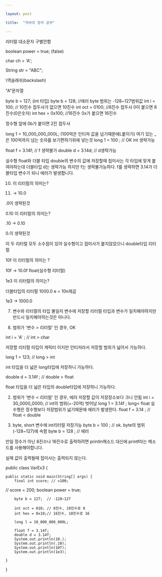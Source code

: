 ```yaml
---

layout: post

title:  "자바의 정석 공부"

---
```


리터럴 대소문자 구별안함

boolean power = true;  (false)

char ch = 'A';

String str = "ABC";

\역슬래쉬(backslash)

"A"문자열

byte b = 127; (int 타입) 
byte b = 128; //에러 byte 범위는 -128~127범위값
int i = 100; // 10진수  접두사가 없으면 10진수
int oct = 0100; //8진수 접두사 0이 붙으면 8진수(0은숫자)
int hex = 0x100; //16진수  0x가 붙으면 16진수

정수형 앞에 0b가 붙이면 2진 접두사

long 1 = 10_000_000_000L;  (100억은 인티져 값을 넘기때문에L붙이기)
여기 있는 _은 100억까지 넘는 숫자를 보기편하기위에 넣는것 
long 1 = 100 ; // OK int 생략가능

float f = 3.14f;      // f 생략불가
double d = 3.14d;  // d생략가능 

실수형 float와 더블 타입 double의 변수의 값에 저장할때
접미사는 각 타입에 맞게 붙여야하는대 
더블타입 d는 생략가능 하지만 f는 생략불가능하다.
f를 생략하면 3.14가 더블타입 변수가 되니 에러가 발생합니다.

10. 이 리터럴의 의미는?

10.  -> 10.0    

.0이 생략된것 

0.10 이 리터럴의 의미는?

.10   -> 0.10

0.이 생략된것

이 두 리터럴 모두 소수점이 있어 실수형이고
접미사가 붙지않았으니 double타입 리터럴

10f 이 리터럴의 의미는 ?

10f -> 10.0f
float(실수형 리터럴)

1e3 이 리터럴의 의미는?

더블타입의 리터럴
1000.0
e = 10n제곱

1e3  -> 1000.0

7. 변수와 리터럴의 타입 불일치
변수에 저장할 리터럴 타입과 변수가 일치해야하지만
반드시 일치해야하는것은 아니다.

1. 범위가 '변수 > 리터럴' 인 경우, OK

 int i = 'A' ;   // int > char

 저장할 리터럴 타입이 캐릭터 이지만 인티저라서 저장할 범위가
넓어서 가능하다.

long 1 = 123; // long > int

int 타입을 더 넓은 long타입에 저장하니 가능하다.

double d = 3.14f ; // double > float 

float 타입을 더 넓은 타입의 double타입에  저장하니 가능하다.

2. 범위가 '변수 < 리터럴' 인 경우, 에러 
저장할 값이 저장장소보다 크니 안됨
  int i = 30_0000_0000;  // int의 범위(+-20억) 벗어남
  long 1 = 3.14f ; long< float 
실수형은 정수형보다 저장범위가 넓기때문에 에러가 발생한다.
  float f = 3.14 ; // float < double

3. byte, short 변수에 int리터럴 저장가능
  byte b = 100 ; // ok. byte의 범위(-128~127)에 속함
  byte b = 128 ; // 에러

만일 정수가 아닌 8진수나 16진수로 출력하려면
println메소드  대신에 printf라는 메소드를 사용해야합니다.

실제 값이 출력될때 접미사는 출력되지 않는다.


public class VarEx3 {

	public static void main(String[] args) {
		final int score; // =100;
//		score = 200;
		boolean power = true;
		
		
		byte b = 127;  // -128~127
		
		int oct = 010; // 8진수, 10진수로 8
		int hex = 0x10;// 16진수, 10진수로 16 
		
		long l = 10_000_000_000L;
		
		float f = 3.14f;
		double d = 3.14f;
 		System.out.println(10.);
 		System.out.println(.10);
 		System.out.println(10f);
 		System.out.println(1e3);
	
	}

}

